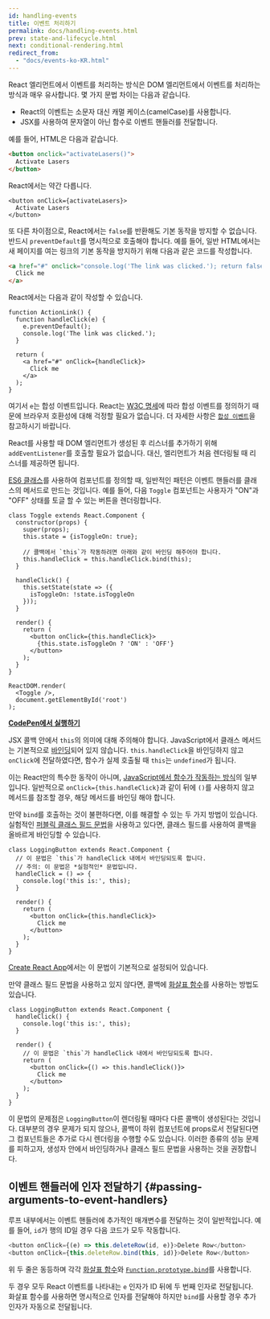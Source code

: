 ```yaml
---
id: handling-events
title: 이벤트 처리하기
permalink: docs/handling-events.html
prev: state-and-lifecycle.html
next: conditional-rendering.html
redirect_from:
  - "docs/events-ko-KR.html"
---
```


React 엘리먼트에서 이벤트를 처리하는 방식은 DOM 엘리먼트에서 이벤트를 처리하는 방식과 매우 유사합니다. 몇 가지 문법 차이는 다음과 같습니다.

* React의 이벤트는 소문자 대신 캐멀 케이스(camelCase)를 사용합니다. 
* JSX를 사용하여 문자열이 아닌 함수로 이벤트 핸들러를 전달합니다.

예를 들어, HTML은 다음과 같습니다.

```html
<button onclick="activateLasers()">
  Activate Lasers
</button>
```

React에서는 약간 다릅니다.

```js{1}
<button onClick={activateLasers}>
  Activate Lasers
</button>
```

또 다른 차이점으로, React에서는 `false`를 반환해도 기본 동작을 방지할 수 없습니다. 반드시 `preventDefault`를 명시적으로 호출해야 합니다. 예를 들어, 일반 HTML에서는 새 페이지를 여는 링크의 기본 동작을 방지하기 위해 다음과 같은 코드를 작성합니다.

```html
<a href="#" onclick="console.log('The link was clicked.'); return false">
  Click me
</a>
```

React에서는 다음과 같이 작성할 수 있습니다.

```js{2-5,8}
function ActionLink() {
  function handleClick(e) {
    e.preventDefault();
    console.log('The link was clicked.');
  }

  return (
    <a href="#" onClick={handleClick}>
      Click me
    </a>
  );
}
```

여기서 `e`는 합성 이벤트입니다. React는 [W3C 명세](https://www.w3.org/TR/DOM-Level-3-Events/)에 따라 합성 이벤트를 정의하기 때문에 브라우저 호환성에 대해 걱정할 필요가 없습니다. 더 자세한 사항은 [`합성 이벤트`](/docs/events.html)을 참고하시기 바랍니다.

React를 사용할 때 DOM 엘리먼트가 생성된 후 리스너를 추가하기 위해 `addEventListener`를 호출할 필요가 없습니다. 대신, 엘리먼트가 처음 렌더링될 때 리스너를 제공하면 됩니다.

[ES6 클래스](https://developer.mozilla.org/ko/docs/Web/JavaScript/Reference/Classes)를 사용하여 컴포넌트를 정의할 때, 일반적인 패턴은 이벤트 핸들러를 클래스의 메서드로 만드는 것입니다. 예를 들어, 다음 `Toggle` 컴포넌트는 사용자가 "ON"과 "OFF" 상태를 토글 할 수 있는 버튼을 렌더링합니다.

```js{6,7,10-14,18}
class Toggle extends React.Component {
  constructor(props) {
    super(props);
    this.state = {isToggleOn: true};

    // 콜백에서 `this`가 작동하려면 아래와 같이 바인딩 해주어야 합니다.
    this.handleClick = this.handleClick.bind(this);
  }

  handleClick() {
    this.setState(state => ({
      isToggleOn: !state.isToggleOn
    }));
  }

  render() {
    return (
      <button onClick={this.handleClick}>
        {this.state.isToggleOn ? 'ON' : 'OFF'}
      </button>
    );
  }
}

ReactDOM.render(
  <Toggle />,
  document.getElementById('root')
);
```

[**CodePen에서 실행하기**](https://codepen.io/gaearon/pen/xEmzGg?editors=0010)

JSX 콜백 안에서 `this`의 의미에 대해 주의해야 합니다. JavaScript에서 클래스 메서드는 기본적으로 [바인딩](https://developer.mozilla.org/ko/docs/Web/JavaScript/Reference/Global_Objects/Function/bind)되어 있지 않습니다. `this.handleClick`을 바인딩하지 않고 `onClick`에 전달하였다면, 함수가 실제 호출될 때 `this`는 `undefined`가 됩니다.

이는 React만의 특수한 동작이 아니며, [JavaScript에서 함수가 작동하는 방식](https://www.smashingmagazine.com/2014/01/understanding-javascript-function-prototype-bind/)의 일부입니다. 일반적으로 `onClick={this.handleClick}`과 같이 뒤에 `()`를 사용하지 않고 메서드를 참조할 경우, 해당 메서드를 바인딩 해야 합니다.

만약 `bind`를 호출하는 것이 불편하다면, 이를 해결할 수 있는 두 가지 방법이 있습니다. 실험적인 [퍼블릭 클래스 필드 문법](https://babeljs.io/docs/plugins/transform-class-properties/)을 사용하고 있다면, 클래스 필드를 사용하여 콜백을 올바르게 바인딩할 수 있습니다.

```js{2-6}
class LoggingButton extends React.Component {
  // 이 문법은 `this`가 handleClick 내에서 바인딩되도록 합니다.
  // 주의: 이 문법은 *실험적인* 문법입니다.
  handleClick = () => {
    console.log('this is:', this);
  }

  render() {
    return (
      <button onClick={this.handleClick}>
        Click me
      </button>
    );
  }
}
```

[Create React App](https://github.com/facebookincubator/create-react-app)에서는 이 문법이 기본적으로 설정되어 있습니다.

만약 클래스 필드 문법을 사용하고 있지 않다면, 콜백에 [화살표 함수](https://developer.mozilla.org/en/docs/Web/JavaScript/Reference/Functions/Arrow_functions)를 사용하는 방법도 있습니다.

```js{7-9}
class LoggingButton extends React.Component {
  handleClick() {
    console.log('this is:', this);
  }

  render() {
    // 이 문법은 `this`가 handleClick 내에서 바인딩되도록 합니다.
    return (
      <button onClick={() => this.handleClick()}>
        Click me
      </button>
    );
  }
}
```

이 문법의 문제점은 `LoggingButton`이 렌더링될 때마다 다른 콜백이 생성된다는 것입니다. 대부분의 경우 문제가 되지 않으나, 콜백이 하위 컴포넌트에 props로서 전달된다면 그 컴포넌트들은 추가로 다시 렌더링을 수행할 수도 있습니다. 이러한 종류의 성능 문제를 피하고자, 생성자 안에서 바인딩하거나 클래스 필드 문법을 사용하는 것을 권장합니다.

## 이벤트 핸들러에 인자 전달하기 {#passing-arguments-to-event-handlers}

루프 내부에서는 이벤트 핸들러에 추가적인 매개변수를 전달하는 것이 일반적입니다. 예를 들어, `id`가 행의 ID일 경우 다음 코드가 모두 작동합니다.

```js
<button onClick={(e) => this.deleteRow(id, e)}>Delete Row</button>
<button onClick={this.deleteRow.bind(this, id)}>Delete Row</button>
```

위 두 줄은 동등하며 각각 [화살표 함수](https://developer.mozilla.org/en-US/docs/Web/JavaScript/Reference/Functions/Arrow_functions)와 [`Function.prototype.bind`](https://developer.mozilla.org/en-US/docs/Web/JavaScript/Reference/Global_objects/Function/bind)를 사용합니다.

두 경우 모두 React 이벤트를 나타내는 `e` 인자가 ID 뒤에 두 번째 인자로 전달됩니다. 화살표 함수를 사용하면 명시적으로 인자를 전달해야 하지만 `bind`를 사용할 경우 추가 인자가 자동으로 전달됩니다.
